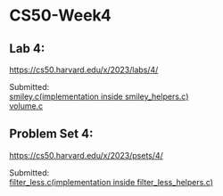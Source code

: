 # CS50-Week4

## Lab 4:

https://cs50.harvard.edu/x/2023/labs/4/

Submitted:<br>
[smiley.c(implementation inside smiley_helpers.c)](smiley_helpers.c)<br>
[volume.c](volume.c)<br>

## Problem Set 4:

https://cs50.harvard.edu/x/2023/psets/4/

Submitted:<br>
[filter_less.c(implementation inside filter_less_helpers.c)](filter_less_helpers.c)<br>